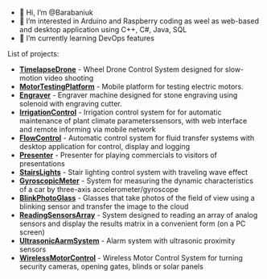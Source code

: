 - 👋 Hi, I’m @Barabaniuk
- 👀 I’m interested in Arduino and Raspberry coding as weel as web-based and desktop application using C++, C#, Java, SQL 
- 🌱 I’m currently learning DevOps features

List of projects:
* [**TimelapseDrone**](https://github.com/Barabaniuk/TimelapseDrone)         - Wheel Drone Control System designed for slow-motion video shooting
* [**MotorTestingPlatform**](https://github.com/Barabaniuk/MotorTestingPlatform)          - Mobile platform for testing electric motors.
* [**Engraver**](https://github.com/Barabaniuk/Engraver)          - Engraver machine designed for stone engraving using solenoid with engraving cutter.
* [**IrrigationControl**](https://github.com/Brabn/IrrigationControl)          - Irrigation control system for for automatic maintenance of plant climate parameterssensors, with web interface and remote informing via mobile network
* [**FlowControl**](https://github.com/Brabn/FlowControl)    - Automatic control system for fluid transfer systems with desktop application for control, display and logging
* [**Presenter**](https://github.com/Brabn/Presenter) - Presenter for playing commercials to visitors of presentations
* [**StairsLights**](https://github.com/Brabn/StairsLights/) - Stair lighting control system with traveling wave effect
* [**GyroscopicMeter**](https://github.com/Brabn/GyroscopicMeter/) - System for measuring the dynamic characteristics of a car by three-axis accelerometer/gyroscope
* [**BlinkPhotoGlass**](https://github.com/Brabn/BlinkPhotoGlasses/) - Glasses that take photos of the field of view using a blinking sensor and transfer the image to the cloud
* [**ReadingSensorsArray**](https://github.com/Brabn/ReadingSensorsArray/) - System designed to reading an array of analog sensors and display the results matrix in a convenient form (on a PC screen)
* [**UltrasonicAarmSystem**](https://github.com/Brabn/UltrasonicAarmSystem/) - Alarm system with ultrasonic proximity sensors
* [**WirelessMotorControl**](https://github.com/Brabn/WirelessMotorControl/) - Wireless Motor Control System for turning security cameras, opening gates, blinds or solar panels
  
<!---
Barabaniuk/Barabaniuk is a ✨ special ✨ repository because its `README.md` (this file) appears on your GitHub profile.
You can click the Preview link to take a look at your changes.
--->
